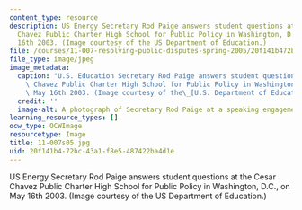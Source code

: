 ```yaml
---
content_type: resource
description: US Energy Secretary Rod Paige answers student questions at the Cesar
  Chavez Public Charter High School for Public Policy in Washington, D.C., on May
  16th 2003. (Image courtesy of the US Department of Education.)
file: /courses/11-007-resolving-public-disputes-spring-2005/20f141b472bc43a1f8e5487422ba4d1e_11-007s05.jpg
file_type: image/jpeg
image_metadata:
  caption: "U.S. Education Secretary Rod Paige answers student questions at the Cesar\
    \ Chavez Public Charter High School for Public Policy in Washington, D.C., on\
    \ May 16th 2003. (Image courtesy of the\_[U.S. Department of Education](http://www.ed.gov/).)"
  credit: ''
  image-alt: A photograph of Secretary Rod Paige at a speaking engagement.
learning_resource_types: []
ocw_type: OCWImage
resourcetype: Image
title: 11-007s05.jpg
uid: 20f141b4-72bc-43a1-f8e5-487422ba4d1e
---
```

US Energy Secretary Rod Paige answers student questions at the Cesar Chavez Public Charter High School for Public Policy in Washington, D.C., on May 16th 2003. (Image courtesy of the US Department of Education.)

